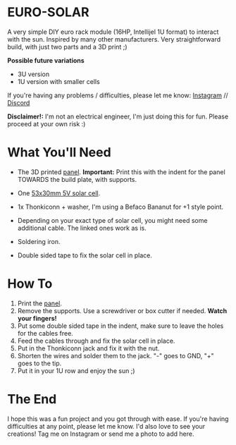 # EURO-SOLAR

A very simple DIY euro rack module (16HP, Intellijel 1U format) to interact with the sun. Inspired by many other manufacturers. 
Very straightforward build, with just two parts and a 3D print ;)

<!-- [euro-solar](images/IMG_6203.jpg) No image yet lol -->

**Possible future variations**
- 3U version
- 1U version with smaller cells

If you're having any problems / difficulties, please let me know:
[Instagram](http://instagram.com/finnglink/) // [Discord](http://discordapp.com/users/finnglink)

**Disclaimer!:**
I'm not an electrical engineer, I'm just doing this for fun. Please proceed at your own risk :)

# What You'll Need

- The 3D printed [panel](230619_FG_Euro-Solar.stl). **Important:** Print this with the indent for the panel TOWARDS the build plate, with supports. 
- One [53x30mm 5V solar cell](https://www.amazon.de/dp/B09YH5SFQC?psc=1&ref=ppx_yo2ov_dt_b_product_details). 
- 1x Thonkiconn + washer, I'm using a Befaco Bananut for +1 style point.
- Depending on your exact type of solar cell, you might need some additional cable. The linked ones work as is.

- Soldering iron.
- Double sided tape to fix the solar cell in place.

# How To

1. Print the [panel](230619_FG_Euro-Solar.stl).
2. Remove the supports. Use a screwdriver or box cutter if needed. **Watch your fingers!**
3. Put some double sided tape in the indent, make sure to leave the holes for the cables free.
4. Feed the cables through and fix the solar cell in place.
5. Put in the Thonkiconn jack and fix it with the nut.
6. Shorten the wires and solder them to the jack. "-" goes to GND, "+" goes to the tip.
7. Put it in your 1U row and enjoy the sun ;)

# The End
I hope this was a fun project and you got through with ease. If you're having difficulties at any point, please let me know.
I'd also love to see your creations! Tag me on Instagram or send me a photo to add here.
